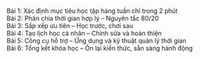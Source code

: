 Bài 1: Xác định mục tiêu học tập hàng tuần chỉ trong 2 phút  
Bài 2: Phân chia thời gian hợp lý – Nguyên tắc 80/20  
Bài 3: Sắp xếp ưu tiên – Học trước, chơi sau  
Bài 4: Tạo lịch học cá nhân – Chỉnh sửa và hoàn thiện  
Bài 5: Công cụ hỗ trợ – Ứng dụng và kỹ thuật quản lý thời gian  
Bài 6: Tổng kết khóa học – Ôn lại kiến thức, sẵn sàng hành động